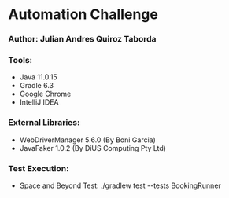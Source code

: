 # Automation Challenge
### Author: Julian Andres Quiroz Taborda
### Tools:
- Java 11.0.15
- Gradle 6.3
- Google Chrome
- IntelliJ IDEA
### External Libraries:
- WebDriverManager 5.6.0 (By Boni Garcia)
- JavaFaker 1.0.2 (By DiUS Computing Pty Ltd)
### Test Execution:
- Space and Beyond Test: ./gradlew test --tests BookingRunner